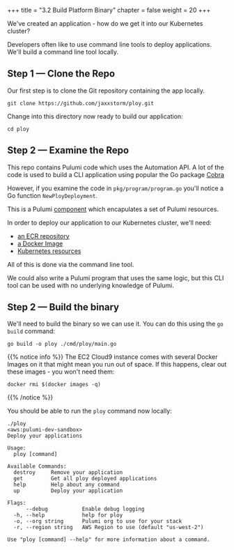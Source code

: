 +++
title = "3.2 Build Platform Binary"
chapter = false
weight = 20
+++

We've created an application - how do we get it into our Kubernetes cluster?

Developers often like to use command line tools to deploy applications. We'll build a command line tool locally.

## Step 1 &mdash; Clone the Repo

Our first step is to clone the Git repository containing the app locally.

```
git clone https://github.com/jaxxstorm/ploy.git
```

Change into this directory now ready to build our application:

```
cd ploy
```

## Step 2 &mdash; Examine the Repo

This repo contains Pulumi code which uses the Automation API. A lot of the code is used to build a CLI application using popular the Go package [Cobra](https://github.com/spf13/cobra)

However, if you examine the code in `pkg/program/program.go` you'll notice a Go function `NewPloyDeployment`.

This is a Pulumi [component](https://www.pulumi.com/docs/intro/concepts/programming-model/#components) which encapulates a set of Pulumi resources.

In order to deploy our application to our Kubernetes cluster, we'll need:

- [an ECR repository](https://github.com/jaxxstorm/ploy/blob/main/pkg/pulumi/program.go#L40)
- [a Docker Image](https://github.com/jaxxstorm/ploy/blob/main/pkg/pulumi/program.go#L71-L81)
- [Kubernetes resources](https://github.com/jaxxstorm/ploy/blob/main/pkg/pulumi/program.go#L103-L156)

All of this is done via the command line tool.

We could also write a Pulumi program that uses the same logic, but this CLI tool can be used with no underlying knowledge of Pulumi.

## Step 2 &mdash; Build the binary

We'll need to build the binary so we can use it. You can do this using the `go build` command:

```
go build -o ploy ./cmd/ploy/main.go
```

{{% notice info %}}
The EC2 Cloud9 instance comes with several Docker Images on it that might mean you run out of space. If this happens, clear out these images - you won't need them:
```
docker rmi $(docker images -q)
```
{{% /notice %}}

You should be able to run the `ploy` command now locally:

```
./ploy                                                                                                                                                                                               <aws:pulumi-dev-sandbox>
Deploy your applications

Usage:
  ploy [command]

Available Commands:
  destroy     Remove your application
  get         Get all ploy deployed applications
  help        Help about any command
  up          Deploy your application

Flags:
      --debug           Enable debug logging
  -h, --help            help for ploy
  -o, --org string      Pulumi org to use for your stack
  -r, --region string   AWS Region to use (default "us-west-2")

Use "ploy [command] --help" for more information about a command.
```

